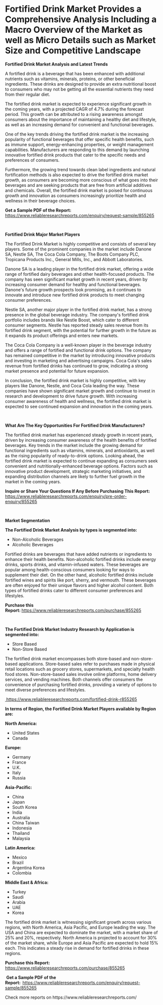 <p><h1>Fortified Drink Market Provides a Comprehensive Analysis Including a Macro Overview of the Market as well as Micro Details such as Market Size and Competitive Landscape</h1></p><p><strong>Fortified Drink Market Analysis and Latest Trends</strong></p>
<p><p>A fortified drink is a beverage that has been enhanced with additional nutrients such as vitamins, minerals, proteins, or other beneficial ingredients. These drinks are designed to provide an extra nutritional boost to consumers who may not be getting all the essential nutrients they need from their regular diet.</p><p>The fortified drink market is expected to experience significant growth in the coming years, with a projected CAGR of 4.7% during the forecast period. This growth can be attributed to a rising awareness amongst consumers about the importance of maintaining a healthy diet and lifestyle, as well as an increasing demand for convenient and functional beverages.</p><p>One of the key trends driving the fortified drink market is the increasing popularity of functional beverages that offer specific health benefits, such as immune support, energy-enhancing properties, or weight management capabilities. Manufacturers are responding to this demand by launching innovative fortified drink products that cater to the specific needs and preferences of consumers.</p><p>Furthermore, the growing trend towards clean label ingredients and natural fortification methods is also expected to drive the fortified drink market growth, as consumers are becoming more conscious of what goes into their beverages and are seeking products that are free from artificial additives and chemicals. Overall, the fortified drink market is poised for continuous growth and innovation as consumers increasingly prioritize health and wellness in their beverage choices.</p></p>
<p><strong>Get a Sample PDF of the Report:&nbsp;</strong> <a href="https://www.reliableresearchreports.com/enquiry/request-sample/855265">https://www.reliableresearchreports.com/enquiry/request-sample/855265</a></p>
<p>&nbsp;</p>
<p><strong>Fortified Drink Major Market Players</strong></p>
<p><p>The Fortified Drink Market is highly competitive and consists of several key players. Some of the prominent companies in the market include Danone SA, Nestle SA, The Coca Cola Company, The Boots Company PLC, Tropicana Products Inc., General Mills, Inc., and Abbott Laboratories.</p><p>Danone SA is a leading player in the fortified drink market, offering a wide range of fortified dairy beverages and other health-focused products. The company has seen significant market growth in recent years, driven by increasing consumer demand for healthy and functional beverages. Danone's future growth prospects look promising, as it continues to innovate and introduce new fortified drink products to meet changing consumer preferences.</p><p>Nestle SA, another major player in the fortified drink market, has a strong presence in the global beverage industry. The company's fortified drink portfolio includes brands like Nestle Boost, which cater to different consumer segments. Nestle has reported steady sales revenue from its fortified drink segment, with the potential for further growth in the future as it expands its product offerings and enters new markets.</p><p>The Coca Cola Company is a well-known player in the beverage industry and offers a range of fortified and functional drink options. The company has remained competitive in the market by introducing innovative products and investing in marketing and advertising campaigns. Coca Cola's sales revenue from fortified drinks has continued to grow, indicating a strong market presence and potential for future expansion.</p><p>In conclusion, the fortified drink market is highly competitive, with key players like Danone, Nestle, and Coca Cola leading the way. These companies have shown significant market growth and continue to invest in research and development to drive future growth. With increasing consumer awareness of health and wellness, the fortified drink market is expected to see continued expansion and innovation in the coming years.</p></p>
<p>&nbsp;</p>
<p><strong>What Are The Key Opportunities For Fortified Drink Manufacturers?</strong></p>
<p><p>The fortified drink market has experienced steady growth in recent years, driven by increasing consumer awareness of the health benefits of fortified beverages. Key trends in the market include the growing demand for functional ingredients such as vitamins, minerals, and antioxidants, as well as the rising popularity of ready-to-drink options. Looking ahead, the fortified drink market is expected to continue expanding as consumers seek convenient and nutritionally-enhanced beverage options. Factors such as innovative product development, strategic marketing initiatives, and expanding distribution channels are likely to further fuel growth in the market in the coming years.</p></p>
<p><strong>Inquire or Share Your Questions If Any Before Purchasing This Report:</strong> <a href="https://www.reliableresearchreports.com/enquiry/pre-order-enquiry/855265">https://www.reliableresearchreports.com/enquiry/pre-order-enquiry/855265</a></p>
<p>&nbsp;</p>
<p><strong>Market Segmentation</strong></p>
<p><strong>The Fortified Drink Market Analysis by types is segmented into:</strong></p>
<p><ul><li>Non-Alcoholic Beverages</li><li>Alcoholic Beverages</li></ul></p>
<p><p>Fortified drinks are beverages that have added nutrients or ingredients to enhance their health benefits. Non-alcoholic fortified drinks include energy drinks, sports drinks, and vitamin-infused waters. These beverages are popular among health-conscious consumers looking for ways to supplement their diet. On the other hand, alcoholic fortified drinks include fortified wines and spirits like port, sherry, and vermouth. These beverages are often enjoyed for their unique flavors and higher alcohol content. Both types of fortified drinks cater to different consumer preferences and lifestyles.</p></p>
<p><strong>Purchase this Report:&nbsp;</strong><a href="https://www.reliableresearchreports.com/purchase/855265">https://www.reliableresearchreports.com/purchase/855265</a></p>
<p>&nbsp;</p>
<p><strong>The Fortified Drink Market Industry Research by Application is segmented into:</strong></p>
<p><ul><li>Store Based</li><li>Non-Store Based</li></ul></p>
<p><p>The fortified drink market encompasses both store-based and non-store-based applications. Store-based sales refer to purchases made in physical retail locations such as grocery stores, supermarkets, and specialty health food stores. Non-store-based sales involve online platforms, home delivery services, and vending machines. Both channels offer consumers the convenience of purchasing fortified drinks, providing a variety of options to meet diverse preferences and lifestyles.</p></p>
<p><a href="https://www.reliableresearchreports.com/fortified-drink-r855265">&nbsp;https://www.reliableresearchreports.com/fortified-drink-r855265</a></p>
<p><strong>In terms of Region, the Fortified Drink Market Players available by Region are:</strong></p>
<p>
    <p> <strong> North America: </strong>
        <ul>
            <li>United States</li>
            <li>Canada</li>
        </ul>
        </p> 
    <p> <strong> Europe: </strong>
        <ul>
            <li>Germany</li>
            <li>France</li>
            <li>U.K.</li>
            <li>Italy</li>
            <li>Russia</li>
        </ul>
        </p> 
    <p> <strong> Asia-Pacific: </strong>
        <ul>
            <li>China</li>
            <li>Japan</li>
            <li>South Korea</li>
            <li>India</li>
            <li>Australia</li>
            <li>China Taiwan</li>
            <li>Indonesia</li>
            <li>Thailand</li>
            <li>Malaysia</li>
        </ul>
        </p> 
    <p> <strong> Latin America: </strong>
        <ul>
            <li>Mexico</li>
            <li>Brazil</li>
            <li>Argentina Korea</li>
            <li>Colombia</li>
        </ul>
        </p> 
    <p> <strong> Middle East & Africa: </strong>
        <ul>
            <li>Turkey</li>
            <li>Saudi</li>
            <li>Arabia</li>
            <li>UAE</li>
            <li>Korea</li>
        </ul>
    </p>
    </p>
<p><p>The fortified drink market is witnessing significant growth across various regions, with North America, Asia Pacific, and Europe leading the way. The USA and China are expected to dominate the market, with a market share of 25% and 20%, respectively. North America is projected to account for 30% of the market share, while Europe and Asia Pacific are expected to hold 15% each. This indicates a steady rise in demand for fortified drinks in these regions.</p></p>
<p><strong>Purchase this Report: </strong><a href="https://www.reliableresearchreports.com/purchase/855265">https://www.reliableresearchreports.com/purchase/855265</a></p>
<p>&nbsp;<strong>Get a Sample PDF of the Report:&nbsp;&nbsp;</strong><a href="https://www.reliableresearchreports.com/enquiry/request-sample/855265">https://www.reliableresearchreports.com/enquiry/request-sample/855265</a></p>
<p><strong></strong></p>
<p>Check more reports on https://www.reliableresearchreports.com/</p>
